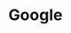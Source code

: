 ---
title: "Google"
identification: "google"
description: "Google is hip and fresh."
link: "https://careers.google.com/students/"
image: "assets/img/logos/google.png"
width: "100px"
members:
  - name: "Laura Stoyko"
    summary: "Laura will work at Google."
    statement: "She should have a great time."
    image: "assets/img/co-op/laura.jpg"
---
